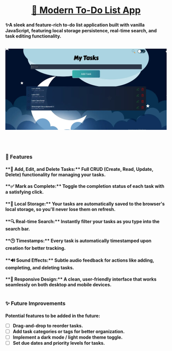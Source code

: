 <br>
<h1 align="center"> <a href="https://maxim-belyi.github.io/to-do/" target="_blank">📝 Modern To-Do List App </a>
<br>
<h4>✨A sleek and feature-rich to-do list application built with vanilla JavaScript, featuring local storage persistence, real-time search, and task editing functionality.
<br>
<br>
<p align="center">
  <img src="img/screenshot.webp" alt="app screenshot" width="800">
</p>
<br>
<br>
<h3>🚀 Features
<br>
<h4>  **📝 Add, Edit, and Delete Tasks:** Full CRUD (Create, Read, Update, Delete) functionality for managing your tasks.
<h4>  **✅ Mark as Complete:** Toggle the completion status of each task with a satisfying click.
<h4>  **💾 Local Storage:** Your tasks are automatically saved to the browser's local storage, so you'll never lose them on refresh.
<h4>  **🔍 Real-time Search:** Instantly filter your tasks as you type into the search bar.
<h4>  **🕒 Timestamps:** Every task is automatically timestamped upon creation for better tracking.
<h4>  **🔊 Sound Effects:** Subtle audio feedback for actions like adding, completing, and deleting tasks.
<h4>  **📱 Responsive Design:** A clean, user-friendly interface that works seamlessly on both desktop and mobile devices.
<br>
<br>
<h3>✨ Future Improvements
<br>
<h4>Potential features to be added in the future:

*   [ ] Drag-and-drop to reorder tasks.
*   [ ] Add task categories or tags for better organization.
*   [ ] Implement a dark mode / light mode theme toggle.
*   [ ] Set due dates and priority levels for tasks.
